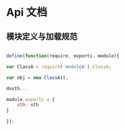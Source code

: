 # Api 文档

## 模块定义与加载规范

```js

define(function(require, exports, module){

var ClassA = require('moduleA').ClassA;

var obj = new ClassA();

dosth...

module.exports = {
    sth: sth
}

});

```